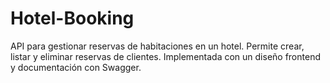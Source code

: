 # Hotel-Booking
API para gestionar reservas de habitaciones en un hotel. Permite crear, listar y eliminar reservas de clientes. Implementada con un diseño frontend y documentación con Swagger.